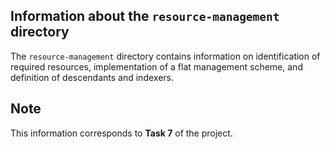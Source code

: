 ## Information about the `resource-management` directory

The `resource-management` directory contains information on identification of required resources, implementation of a flat management scheme, and definition of descendants and indexers.

## Note
This information corresponds to **Task 7** of the project.

